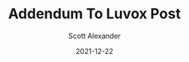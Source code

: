 ---
layout: podcast
title: "Addendum To Luvox Post"
author: Scott Alexander
description: https://astralcodexten.substack.com/p/addendum-to-luvox-post
date: 2021-12-22
length: 433642
duration: 108
guid: addendum-to-luvox-post
---